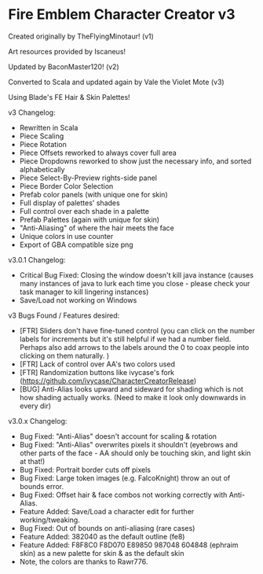 # Fire Emblem Character Creator v3

Created originally by TheFlyingMinotaur! (v1)

Art resources provided by Iscaneus!

Updated by BaconMaster120! (v2)

Converted to Scala and updated again by Vale the Violet Mote (v3)

Using Blade's FE Hair & Skin Palettes!

v3 Changelog:
- Rewritten in Scala 
- Piece Scaling
- Piece Rotation
- Piece Offsets reworked to always cover full area
- Piece Dropdowns reworked to show just the necessary info, and sorted alphabetically
- Piece Select-By-Preview rights-side panel
- Piece Border Color Selection
- Prefab color panels (with unique one for skin)
- Full display of palettes' shades
- Full control over each shade in a palette
- Prefab Palettes (again with unique for skin)
- "Anti-Aliasing" of where the hair meets the face
- Unique colors in use counter
- Export of GBA compatible size png


v3.0.1 Changelog: 
- Critical Bug Fixed: Closing the window doesn't kill java instance (causes many instances of java to lurk each time you close - please check your task manager to kill lingering instances)
- Save/Load not working on Windows

v3 Bugs Found / Features desired:
- [FTR] Sliders don't have fine-tuned control (you can click on the number labels for increments but it's still helpful if we had a number field. Perhaps also add arrows to the labels around the 0 to coax people into clicking on them naturally. )
- [FTR] Lack of control over AA's two colors used
- [FTR] Randomization buttons like ivycase's fork (https://github.com/ivycase/CharacterCreatorRelease)
- [BUG] Anti-Alias looks upward and sideward for shading which is not how shading actually works. (Need to make it look only downwards in every dir)


v3.0.x Changelog:
- Bug Fixed: "Anti-Alias" doesn't account for scaling & rotation
- Bug Fixed: "Anti-Alias" overwrites pixels it shouldn't (eyebrows and other parts of the face - AA should only be touching skin, and light skin at that!)
- Bug Fixed: Portrait border cuts off pixels
- Bug Fixed: Large token images (e.g. FalcoKnight) throw an out of bounds error.
- Bug Fixed: Offset hair & face combos not working correctly with Anti-Alias.
- Feature Added: Save/Load a character edit for further working/tweaking.
- Bug Fixed: Out of bounds on anti-aliasing (rare cases)
- Feature Added: 382040 as the default outline (fe8)
- Feature Added: F8F8C0 F8D070 E89850 987048 604848 (ephraim skin) as a new palette for skin & as the default skin
- Note, the colors are thanks to Rawr776.
